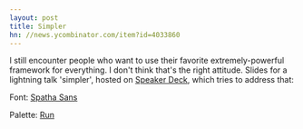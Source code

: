 ```yaml
---
layout: post
title: Simpler
hn: //news.ycombinator.com/item?id=4033860
---
```


I still encounter people who want to use their favorite extremely-powerful framework for everything. I don't think that's the right attitude. Slides for a lightning talk 'simpler', hosted on [Speaker Deck](//speakerdeck.com/u/mmozuras/p/simpler), which tries to address that:

<script async class="speakerdeck-embed" data-id="4fc39ca217744f0022012811" data-ratio="1.3333333333333333" src="//speakerdeck.com/assets/embed.js"></script>

Font: [Spatha Sans](//serifchocolate.com/2010/08/10/tipografia-gratis-spatha-sans/)

Palette: [Run](//colourlovers.com/palette/2182581/Run)
